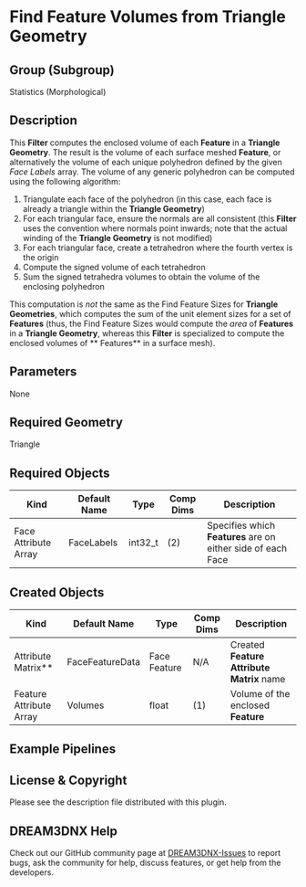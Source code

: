 # Find Feature Volumes from Triangle Geometry

## Group (Subgroup)

Statistics (Morphological)

## Description

This **Filter** computes the enclosed volume of each **Feature** in a **Triangle Geometry**. The result is the volume of
each surface meshed **Feature**, or alternatively the volume of each unique polyhedron defined by the given _Face
Labels_ array. The volume of any generic polyhedron can be computed using the following algorithm:

1. Triangulate each face of the polyhedron (in this case, each face is already a triangle within the **Triangle
   Geometry**)
2. For each triangular face, ensure the normals are all consistent (this **Filter** uses the convention where normals
   point inwards; note that the actual winding of the **Triangle Geometry** is not modified)
3. For each triangular face, create a tetrahedron where the fourth vertex is the origin
4. Compute the signed volume of each tetrahedron
5. Sum the signed tetrahedra volumes to obtain the volume of the enclosing polyhedron

This computation is _not_ the same as the Find Feature Sizes for **Triangle Geometries**, which computes the sum of the
unit element sizes for a set of **Features** (thus, the Find Feature Sizes would compute the _area_
of **Features** in a **Triangle Geometry**, whereas this **Filter** is specialized to compute the enclosed volumes of **
Features** in a surface mesh).

## Parameters

None

## Required Geometry

Triangle

## Required Objects

| Kind                     | Default Name | Type    | Comp Dims | Description                                                      |
|--------------------------|--------------|---------|-------------|------------------------------------------------------------------|
| Face Attribute Array | FaceLabels   | int32_t | (2)                  | Specifies which **Features** are on either side of each Face |

## Created Objects

| Kind                        | Default Name    | Type         | Comp Dims | Description                               |
|-----------------------------|-----------------|--------------|-------------|-------------------------------------------|
| Attribute Matrix**        | FaceFeatureData | Face Feature | N/A                  | Created **Feature Attribute Matrix** name |
| Feature Attribute Array | Volumes         | float        | (1)                  | Volume of the enclosed **Feature**        |

## Example Pipelines

## License & Copyright

Please see the description file distributed with this plugin.

## DREAM3DNX Help

Check out our GitHub community page at [DREAM3DNX-Issues](https://github.com/BlueQuartzSoftware/DREAM3DNX-Issues) to report bugs, ask the community for help, discuss features, or get help from the developers.
